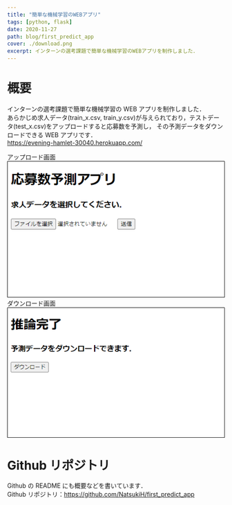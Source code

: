 ```yaml
---
title: "簡単な機械学習のWEBアプリ"
tags: [python, flask]
date: 2020-11-27
path: blog/first_predict_app
cover: ./download.png
excerpt: インターンの選考課題で簡単な機械学習のWEBアプリを制作しました．
---
```


# 概要

インターンの選考課題で簡単な機械学習の WEB アプリを制作しました．  
あらかじめ求人データ(train_x.csv, train_y.csv)が与えられており，テストデータ(test_x.csv)をアップロードすると応募数を予測し，
その予測データをダウンロードできる WEB アプリです．  
https://evening-hamlet-30040.herokuapp.com/

アップロード画面  
![](./upload.png)
ダウンロード画面  
![](./download.png)

# Github リポジトリ

Github の README にも概要などを書いています．  
Github リポジトリ：<https://github.com/NatsukiH/first_predict_app>
